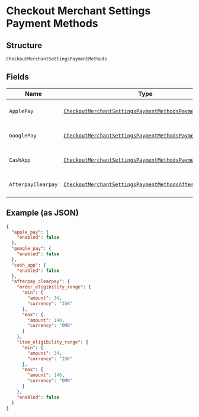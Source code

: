 
# Checkout Merchant Settings Payment Methods

## Structure

`CheckoutMerchantSettingsPaymentMethods`

## Fields

| Name | Type | Tags | Description | Getter |
|  --- | --- | --- | --- | --- |
| `ApplePay` | [`CheckoutMerchantSettingsPaymentMethodsPaymentMethod`](../../doc/models/checkout-merchant-settings-payment-methods-payment-method.md) | Optional | The settings allowed for a payment method. | CheckoutMerchantSettingsPaymentMethodsPaymentMethod getApplePay() |
| `GooglePay` | [`CheckoutMerchantSettingsPaymentMethodsPaymentMethod`](../../doc/models/checkout-merchant-settings-payment-methods-payment-method.md) | Optional | The settings allowed for a payment method. | CheckoutMerchantSettingsPaymentMethodsPaymentMethod getGooglePay() |
| `CashApp` | [`CheckoutMerchantSettingsPaymentMethodsPaymentMethod`](../../doc/models/checkout-merchant-settings-payment-methods-payment-method.md) | Optional | The settings allowed for a payment method. | CheckoutMerchantSettingsPaymentMethodsPaymentMethod getCashApp() |
| `AfterpayClearpay` | [`CheckoutMerchantSettingsPaymentMethodsAfterpayClearpay`](../../doc/models/checkout-merchant-settings-payment-methods-afterpay-clearpay.md) | Optional | The settings allowed for AfterpayClearpay. | CheckoutMerchantSettingsPaymentMethodsAfterpayClearpay getAfterpayClearpay() |

## Example (as JSON)

```json
{
  "apple_pay": {
    "enabled": false
  },
  "google_pay": {
    "enabled": false
  },
  "cash_app": {
    "enabled": false
  },
  "afterpay_clearpay": {
    "order_eligibility_range": {
      "min": {
        "amount": 34,
        "currency": "ISK"
      },
      "max": {
        "amount": 140,
        "currency": "OMR"
      }
    },
    "item_eligibility_range": {
      "min": {
        "amount": 34,
        "currency": "ISK"
      },
      "max": {
        "amount": 140,
        "currency": "OMR"
      }
    },
    "enabled": false
  }
}
```

